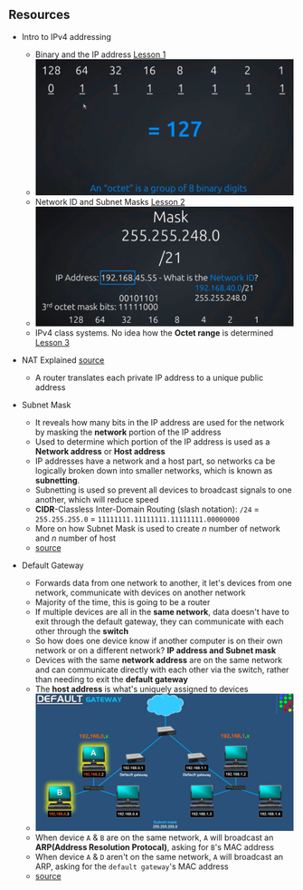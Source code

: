 ## Resources

- Intro to IPv4 addressing

  - Binary and the IP address [Lesson 1](https://youtu.be/ddM9AcreVqY)
  - <img src="img/ip_octet.jpg" alt="octet" width="800"/>
  - Network ID and Subnet Masks [Lesson 2](https://youtu.be/XQ3T14SIlV4)
  - <img src="img/network_id.jpg" alt="networkID" width="800"/>
  - IPv4 class systems. No idea how the **Octet range** is determined [Lesson 3](https://youtu.be/4xlzlgYGqW8)

- NAT Explained [source](https://youtu.be/FTUV0t6JaDA)
  - A router translates each private IP address to a unique public address
- Subnet Mask
  - It reveals how many bits in the IP address are used for the network by masking the **network** portion of the IP address
  - Used to determine which portion of the IP address is used as a **Network address** or **Host address**
  - IP addresses have a network and a host part, so networks ca be logically broken down into smaller networks, which is known as **subnetting**.
  - Subnetting is used so prevent all devices to broadcast signals to one another, which will reduce speed
  - **CIDR**-Classless Inter-Domain Routing (slash notation): `/24` = `255.255.255.0` = `11111111.11111111.11111111.00000000`
  - More on how Subnet Mask is used to create _n_ number of network and _n_ number of host
  - [source](https://youtu.be/s_Ntt6eTn94)
- Default Gateway
  - Forwards data from one network to another, it let's devices from one network, communicate with devices on another network
  - Majority of the time, this is going to be a router
  - If multiple devices are all in the **same network**, data doesn't have to exit through the default gateway, they can communicate with each other through the **switch**
  - So how does one device know if another computer is on their own network or on a different network? **IP address and Subnet mask**
  - Devices with the same **network address** are on the same network and can communicate directly with each other via the switch, rather than needing to exit the **default gateway**
  - The **host address** is what's uniquely assigned to devices
  - <img src="img/default_gateway.jpg" alt="gateway" width="800"/>
  - When device `A` & `B` are on the same network, `A` will broadcast an **ARP(Address Resolution Protocal)**, asking for `B`'s MAC address
  - When device `A` & `D` aren't on the same network, `A` will broadcast an ARP, asking for the `default gateway`'s MAC address
  - [source](https://youtu.be/pCcJFdYNamc)
